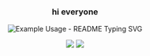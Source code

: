 <!-- markdownlint-disable MD033 MD041 -->
<p align="center">
  <h3 align="center">hi everyone</h3>
</p>

<p align="center">
  <img src="https://readme-typing-svg.demolab.com/?lines=Type+hi im johan+Developer!;junior+a+bio+to+your+profile!;Add+a+description+to+your+repo!;Make+your+readme+stand+out!&font=Fira%20Code&center=true&width=380&height=50&duration=4000&pause=1000" alt="Example Usage - README Typing SVG">
</p>

<p align="center">
  <a href="https://www.youtube.com/channel/UCPsV9AFg6mjqCvRdmTQL1Mg" alt="follow" title="youtupe">
    <img src="https://www.google.fr/url?sa=i&url=https%3A%2F%2Fwww.graphiline.com%2Farticle%2F26441%2Fyoutube-change-logo&psig=AOvVaw3C-KPx69JeysScsR4GOcUa&ust=1707557694508000&source=images&cd=vfe&opi=89978449&ved=0CBAQjRxqFwoTCNDOx6H6nYQDFQAAAAAdAAAAABAD"/></a>
  <a href="https://discord.gg/fPrdqh3Zfu" alt="Discord" title="Dev Pro Tips Discussion & Support Server">
    <img src="https://img.shields.io/discord/819650821314052106?color=7289DA&logo=discord&logoColor=white&style=for-the-badge"/></a>
</p>
